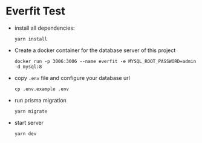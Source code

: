 # Everfit Test

- install all dependencies:
  ```
  yarn install
  ```

- Create a docker container for the database server of this project
  ```
  docker run -p 3006:3006 --name everfit -e MYSQL_ROOT_PASSWORD=admin -d mysql:8
  ```

- copy `.env` file and configure your database url
  ```
  cp .env.example .env
  ```

- run prisma migration
  ```
  yarn migrate
  ```

- start server
  ```
  yarn dev
  ```
